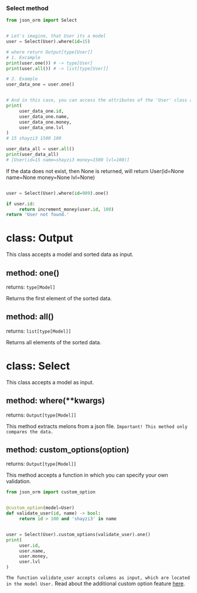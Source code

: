 
### Select method


```python
from json_orm import Select


# Let's imagine, that User its a model
user = Select(User).where(id=15)

# where return Output[type[User]]
# 1. Excample
print(user.one()) # -> type[User]
print(user.all()) # -> list[type[User]]

# 2. Example
user_data_one = user.one()


# And in this case, you can access the attributes of the 'User' class and get the data that is returned.
print(
     user_data_one.id,
     user_data_one.name,
     user_data_one.money,
     user_data_one.lvl
)
# 15 shayzi3 1500 100

user_data_all = user.all()
print(user_data_all)
# [User(id=15 name=shayzi3 money=1500 lvl=100)]
```
If the data does not exist, then None is returned, will return User(id=None name=None money=None lvl=None)


```python

user = Select(User).where(id=909).one()

if user.id:
     return increment_money(user.id, 100)
return 'User not found.'
```


# class: Output
This class accepts a model and sorted data as input.

## method: one()
returns: ```type[Model]```

Returns the first element of the sorted data.

## method: all()
returns: ```list[type[Model]]```

Returns all elements of the sorted data.



# class: Select
This class accepts a model as input.

## method: where(**kwargs)
returns: ```Output[type[Model]]```

This method extracts melons from a json file.
`Important! This method only compares the data.`


## method: custom_options(option)
returns: ```Output[type[Model]]```

This method accepts a function in which you can specify your own validation.

```python
from json_orm import custom_option


@custom_option(model=User)
def validate_user(id, name) -> bool:
     return id > 100 and 'shayzi3' in name


user = Select(User).custom_options(validate_user).one()
print(
     user.id,
     user.name,
     user.money,
     user.lvl
)
```
`The function validate_user accepts columns as input, which are located in the model User.`
Read about the additional custom option feature [here](https://github.com/shayzi3/json_orm/blob/master/examples/other.md).